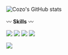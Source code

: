 
<!-- - 👀 I’m interested in ...
- 🌱 I’m currently learning ...
- 📫 How to reach me ...
 -->

![Cozo's GitHub stats](https://github-readme-stats.vercel.app/api?username=oownahcohc&theme=dark&show_icons=true)

〰️ **Skills** 〰️

<img src="https://img.shields.io/badge/JAVA-007396?style=for-the-badge&logo=JAVA&logoColor=white"> <img src="https://img.shields.io/badge/Spring-6DB33F?style=for-the-badge&logo=Spring&logoColor=white">  <img src="https://img.shields.io/badge/Spring Boot-6DB33F?style=for-the-badge&logo=Spring Boot&logoColor=white"> 
<img src="https://img.shields.io/badge/MYSQL-4479A1?style=for-the-badge&logo=MYSQL&logoColor=white"> 



<!-- <a href="[버튼을 눌렀을 때 이동할 링크](https://breakfast-wu.tistory.com/)" target="_blank"><img src="https://img.shields.io/badge/Tistory-000000?style=flat&logo=Tistory&logoColor=white">  -->
  <a href="https://mail.google.com/mail/u/0/?tab=rm&ogbl#inbox" target="_blank"><img src="https://img.shields.io/badge/Gmail-EA4335?style=flat&logo=Gmail&logoColor=white"> 

